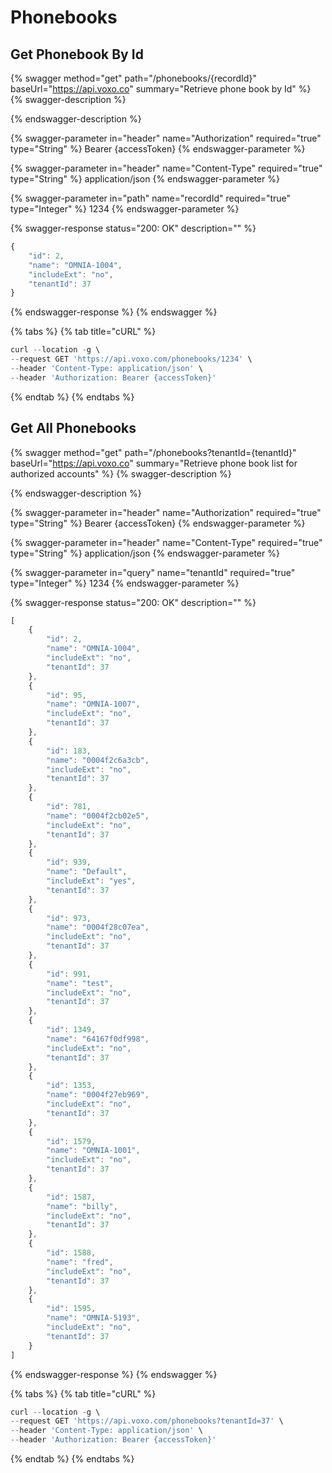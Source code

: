 # Phonebooks



## Get Phonebook By Id

{% swagger method="get" path="/phonebooks/{recordId}" baseUrl="https://api.voxo.co" summary="Retrieve phone book by Id" %}
{% swagger-description %}

{% endswagger-description %}

{% swagger-parameter in="header" name="Authorization" required="true" type="String" %}
Bearer {accessToken}
{% endswagger-parameter %}

{% swagger-parameter in="header" name="Content-Type" required="true" type="String" %}
application/json
{% endswagger-parameter %}

{% swagger-parameter in="path" name="recordId" required="true" type="Integer" %}
1234
{% endswagger-parameter %}

{% swagger-response status="200: OK" description="" %}
```javascript
{
    "id": 2,
    "name": "OMNIA-1004",
    "includeExt": "no",
    "tenantId": 37
}
```
{% endswagger-response %}
{% endswagger %}

{% tabs %}
{% tab title="cURL" %}
```javascript
curl --location -g \
--request GET 'https://api.voxo.com/phonebooks/1234' \
--header 'Content-Type: application/json' \
--header 'Authorization: Bearer {accessToken}'
```
{% endtab %}
{% endtabs %}




## Get All Phonebooks

{% swagger method="get" path="/phonebooks?tenantId={tenantId}" baseUrl="https://api.voxo.co" summary="Retrieve phone book list for authorized accounts" %}
{% swagger-description %}

{% endswagger-description %}

{% swagger-parameter in="header" name="Authorization" required="true" type="String" %}
Bearer {accessToken}
{% endswagger-parameter %}

{% swagger-parameter in="header" name="Content-Type" required="true" type="String" %}
application/json
{% endswagger-parameter %}

{% swagger-parameter in="query" name="tenantId" required="true" type="Integer" %}
1234
{% endswagger-parameter %}

{% swagger-response status="200: OK" description="" %}
```javascript
[
    {
        "id": 2,
        "name": "OMNIA-1004",
        "includeExt": "no",
        "tenantId": 37
    },
    {
        "id": 95,
        "name": "OMNIA-1007",
        "includeExt": "no",
        "tenantId": 37
    },
    {
        "id": 183,
        "name": "0004f2c6a3cb",
        "includeExt": "no",
        "tenantId": 37
    },
    {
        "id": 781,
        "name": "0004f2cb02e5",
        "includeExt": "no",
        "tenantId": 37
    },
    {
        "id": 939,
        "name": "Default",
        "includeExt": "yes",
        "tenantId": 37
    },
    {
        "id": 973,
        "name": "0004f28c07ea",
        "includeExt": "no",
        "tenantId": 37
    },
    {
        "id": 991,
        "name": "test",
        "includeExt": "no",
        "tenantId": 37
    },
    {
        "id": 1349,
        "name": "64167f0df998",
        "includeExt": "no",
        "tenantId": 37
    },
    {
        "id": 1353,
        "name": "0004f27eb969",
        "includeExt": "no",
        "tenantId": 37
    },
    {
        "id": 1579,
        "name": "OMNIA-1001",
        "includeExt": "no",
        "tenantId": 37
    },
    {
        "id": 1587,
        "name": "billy",
        "includeExt": "no",
        "tenantId": 37
    },
    {
        "id": 1588,
        "name": "fred",
        "includeExt": "no",
        "tenantId": 37
    },
    {
        "id": 1595,
        "name": "OMNIA-5193",
        "includeExt": "no",
        "tenantId": 37
    }
]
```
{% endswagger-response %}
{% endswagger %}

{% tabs %}
{% tab title="cURL" %}
```javascript
curl --location -g \
--request GET 'https://api.voxo.com/phonebooks?tenantId=37' \
--header 'Content-Type: application/json' \
--header 'Authorization: Bearer {accessToken}'
```
{% endtab %}
{% endtabs %}
